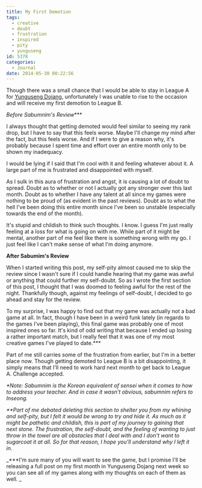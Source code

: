 ```yaml
---
title: My First Demotion
tags:
  - creative
  - doubt
  - frustration
  - inspired
  - pity
  - yunguseng
id: 5378
categories:
  - Journal
date: 2014-05-30 00:22:56
---
```


Though there was a small chance that I would be able to stay in League A for [Yunguseng Dojang](http://www.yunguseng.com "Yunguseng Dojang Official Page"), unfortunately I was unable to rise to the occasion and will receive my first demotion to League B.

**Before Sabumnim's* Review****

I always thought that getting demoted would feel similar to seeing my rank drop, but I have to say that this feels worse. Maybe I'll change my mind after the fact, but this feels worse. And if I were to give a reason why, it's probably because I spent time and effort over an entire month only to be shown my inadequacy.

I would be lying if I said that I'm cool with it and feeling whatever about it. A large part of me is frustrated and disappointed with myself.

As I sulk in this aura of frustration and angst, it is causing a lot of doubt to spread. Doubt as to whether or not I actually got any stronger over this last month. Doubt as to whether I have any talent at all since my games were nothing to be proud of (as evident in the past reviews). Doubt as to what the hell I've been doing this entire month since I've been so unstable (especially towards the end of the month).

It's stupid and childish to think such thoughts. I know. I guess I'm just really feeling at a loss for what is going on with me. While part of it might be mental, another part of me feel like there is something wrong with my go. I just feel like I can't make sense of what I'm doing anymore.

**After Sabumim's Review**

When I started writing this post, my self-pity almost caused me to skip the review since I wasn't sure if I could handle hearing that my game was awful or anything that could further my self-doubt. So as I wrote the first section of this post, I thought that I was doomed to feeling awful for the rest of the night. Thankfully though, against my feelings of self-doubt, I decided to go ahead and stay for the review.

To my surprise, I was happy to find out that my game was actually not a bad game at all. In fact, though I have been in a weird funk lately (in regards to the games I've been playing), this final game was probably one of most inspired ones so far. It's kind of odd writing that because I ended up losing a rather important match, but I really feel that it was one of my most creative games I've played to date.***

Part of me still carries some of the frustration from earlier, but I'm in a better place now. Though getting demoted to League B is a bit disappointing, it simply means that I'll need to work hard next month to get back to League A. Challenge accepted.

_*Note: Sabumnim is the Korean equivalent of sensei when it comes to how to address your teacher. And in case it wasn't obvious, sabumnim refers to Inseong._

_**Part of me debated deleting this section to shelter you from my whining and self-pity, but I felt it would be wrong to try and hide it. As much as it might be pathetic and childish, this is part of my journey to gaining that next stone. The frustration, the self-doubt, and the feeling of wanting to just throw in the towel are all obstacles that I deal with and I don't want to sugarcoat it at all. So for that reason, I hope you'll understand why I left it in._

_***I'm sure many of you will want to see the game, but I promise I'll be releasing a full post on my first month in Yunguseng Dojang next week so you can see all of my games along with my thoughts on each of them as well. _
